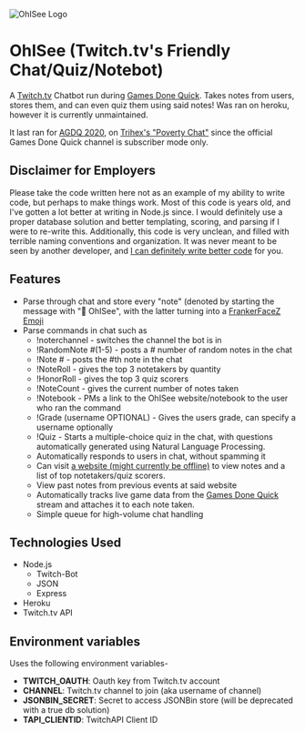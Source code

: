 ![OhISee Logo](https://i.imgur.com/IJFVg00.png)

# OhISee (Twitch.tv's Friendly Chat/Quiz/Notebot)

A [Twitch.tv](https://www.twitch.tv/) Chatbot run during [Games Done Quick](https://gamesdonequick.com/). Takes notes from users, stores them, and can even quiz them using said notes! Was ran on heroku, however it is currently unmaintained.

It last ran for [AGDQ 2020](https://gamesdonequick.com/tracker/event/agdq2020), on [Trihex's "Poverty Chat"](https://www.twitch.tv/trihex) since the official Games Done Quick channel is subscriber mode only.

## Disclaimer for Employers

Please take the code written here not as an example of my ability to write code, but perhaps to make things work. Most of this code is years old, and I've gotten a lot better at writing in Node.js since. I would definitely use a proper database solution and better templating, scoring, and parsing if I were to re-write this. Additionally, this code is very unclean, and filled with terrible naming conventions and organization. It was never meant to be seen by another developer, and [I can definitely write better code](https://github.com/ItsMichal/CSCI-BShip) for you.


## Features

- Parse through chat and store every "note" (denoted by starting the message with "📝 OhISee", with the latter turning into a [FrankerFaceZ Emoji](https://www.frankerfacez.com/emoticon/230001-OhISee)
- Parse commands in chat such as
  - !noterchannel - switches the channel the bot is in
  - !RandomNote #(1-5) - posts a # number of random notes in the chat
  - !Note # - posts the #th note in the chat
  - !NoteRoll - gives the top 3 notetakers by quantity
  - !HonorRoll - gives the top 3 quiz scorers
  - !NoteCount - gives the current number of notes taken
  - !Notebook - PMs a link to the OhISee website/notebook to the user who ran the command
  - !Grade (username OPTIONAL) - Gives the users grade, can specify a username optionally
  - !Quiz - Starts a multiple-choice quiz in the chat, with questions automatically generated using Natural Language Processing. 
  - Automatically responds to users in chat, without spamming it
  - Can visit [a website (might currently be offline)](ohisee.herokuapp.com) to view notes and a list of top notetakers/quiz scorers.
  - View past notes from previous events at said website
  - Automatically tracks live game data from the [Games Done Quick](https://twitch.tv/GamesDoneQuick) stream and attaches it to each note taken.
  - Simple queue for high-volume chat handling
  
## Technologies Used

- Node.js
  - Twitch-Bot
  - JSON
  - Express
- Heroku
- Twitch.tv API

## Environment variables

Uses the following environment variables-
- **TWITCH_OAUTH**: Oauth key from Twitch.tv account
- **CHANNEL**: Twitch.tv channel to join (aka username of channel)
- **JSONBIN_SECRET**: Secret to access JSONBin store (will be deprecated with a true db solution)
- **TAPI_CLIENTID**: TwitchAPI Client ID
